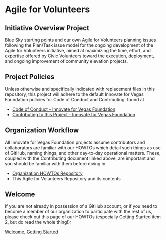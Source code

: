 <!--
 Copyright (C) 2024 Innovate for Vegas Foundation
 
 This file is part of ov-agile-for-volunteers.
 
 ov-agile-for-volunteers is free software: you can redistribute it and/or modify
 it under the terms of the GNU General Public License as published by
 the Free Software Foundation, either version 3 of the License, or
 (at your option) any later version.
 
 ov-agile-for-volunteers is distributed in the hope that it will be useful,
 but WITHOUT ANY WARRANTY; without even the implied warranty of
 MERCHANTABILITY or FITNESS FOR A PARTICULAR PURPOSE.  See the
 GNU General Public License for more details.
 
 You should have received a copy of the GNU General Public License
 along with ov-agile-for-volunteers.  If not, see <https://www.gnu.org/licenses/>.
-->

# Agile for Volunteers

## Initiative Overview Project

Blue Sky starting points and our own Agile for Volunteers planning issues following the Plan/Task issue model for the ongoing development of the Agile for Volunteers initiative, aimed at maximizing the time, effort, and expertise offered by Civic Volunteers toward the execution, deployment, and ongoing improvement of community elevation projects.

## Project Policies

Unless otherwise and specifically indicated with replacement files in this repository, this project will adhere to the default Innovate for Vegas Foundation policies for Code of Conduct and Contributing, found at

* [Code of Conduct - Innovate for Vegas Foundation](https://github.com/InnovateForVegas/.github/blob/main/CODE_OF_CONDUCT.md)
* [Contributing to this Project - Innovate for Vegas Foundation](https://github.com/InnovateForVegas/.github/blob/main/CONTRIBUTING.md)

## Organization Workflow

All Innovate for Vegas Foundation projects assume contributors and collaborators are familiar with our HOWTOs which detail such things as use of GitHub, naming things, and other day-to-day operational matters. These, coupled with the Contributing document linked above, are important and you should be familiar with them before diving in.

* [Organization HOWTOs Repository](https://github.com/InnovateForVegas/doc-org-howtos)
* This Agile for Volunteers Repository and its contents

## Welcome

If you are not already in possession of a GitHub account, or if you need to become a member of our organization to participate with the rest of us, please check out this page of our HOWTOs (especially Getting Started item 2, but do read the whole thing!):

[Welcome, Getting Started](https://github.com/InnovateForVegas/doc-org-howtos/blob/main/doc/en/welcome.md#getting-started)

